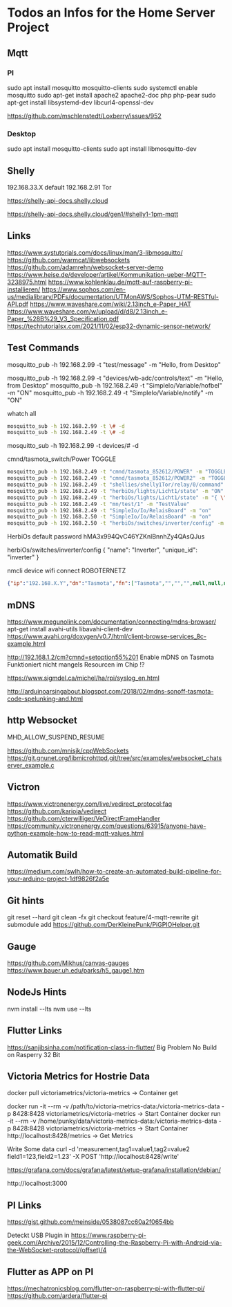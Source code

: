 # Todos an Infos for the Home Server Project

## Mqtt

### PI

sudo apt install mosquitto mosquitto-clients
sudo systemctl enable mosquitto
sudo apt-get install apache2 apache2-doc php php-pear
sudo apt-get install libsystemd-dev libcurl4-openssl-dev

https://github.com/mschlenstedt/Loxberry/issues/952

### Desktop

sudo apt install mosquitto-clients
sudo apt install libmosquitto-dev

## Shelly

192.168.33.X default
192.168.2.91 Tor

https://shelly-api-docs.shelly.cloud

https://shelly-api-docs.shelly.cloud/gen1/#shelly1-1pm-mqtt

## Links

https://www.systutorials.com/docs/linux/man/3-libmosquitto/
https://github.com/warmcat/libwebsockets
https://github.com/adamrehn/websocket-server-demo
https://www.heise.de/developer/artikel/Kommunikation-ueber-MQTT-3238975.html
https://www.kohlenklau.de/mqtt-auf-raspberry-pi-installieren/
https://www.sophos.com/en-us/medialibrary/PDFs/documentation/UTMonAWS/Sophos-UTM-RESTful-API.pdf
https://www.waveshare.com/wiki/2.13inch_e-Paper_HAT
https://www.waveshare.com/w/upload/d/d8/2.13inch_e-Paper_%28B%29_V3_Specification.pdf
https://techtutorialsx.com/2021/11/02/esp32-dynamic-sensor-network/

## Test Commands

mosquitto_pub -h 192.168.2.99 -t "test/message" -m "Hello, from Desktop"

mosquitto_pub -h 192.168.2.99 -t "devices/wb-adc/controls/text" -m "Hello, from Desktop"
mosquitto_pub -h 192.168.2.49 -t "SimpleIo/Variable/hofbel" -m "ON"
mosquitto_pub -h 192.168.2.49 -t "SimpleIo/Variable/notify" -m "ON"

whatch all

```bash
mosquitto_sub -h 192.168.2.99 -t \# -d
mosquitto_sub -h 192.168.2.49 -t \# -d
```

mosquitto_sub -h 192.168.2.99 -t devices/# -d

cmnd/tasmota_switch/Power TOGGLE

```bash
mosquitto_pub -h 192.168.2.49 -t "cmnd/tasmota_852612/POWER" -m "TOGGLE"
mosquitto_pub -h 192.168.2.49 -t "cmnd/tasmota_852612/POWER2" -m "TOGGLE" or ON / OFF
mosquitto_pub -h 192.168.2.49 -t "shellies/shelly1Tor/relay/0/command" -m "toggle" or on / off
mosquitto_pub -h 192.168.2.49 -t "herbiOs/lights/Licht1/state" -m "ON"
mosquitto_pub -h 192.168.2.49 -t "herbiOs/lights/Licht1/state" -m "{ \"state\" : \"ON\", \"brightness\" : 125}"
mosquitto_pub -h 192.168.2.49 -t "mn/test/1" -m "TestValue"
mosquitto_pub -h 192.168.2.49 -t "SimpleIo/Io/RelaisBoard" -m "on"
mosquitto_pub -h 192.168.2.50 -t "SimpleIo/Io/RelaisBoard" -m "on"
mosquitto_pub -h 192.168.2.50 -t "herbiOs/switches/inverter/config" -m "{ \"name\": \"Inverter\", \"unique_id\": \"inverter\" }"
```

HerbiOs default password hMA3x994QvC46YZKnlBnnhZy4QAsQJus

herbiOs/switches/inverter/config
{ "name": "Inverter", "unique_id": "inverter" }

nmcli device wifi connect ROBOTERNETZ

```Json
{"ip":"192.168.X.Y","dn":"Tasmota","fn":["Tasmota","","","",null,null,null,null],"hn":"tasmota-852612-1554","mac":"84CCA8852612","md":"4CH Relay","ty":0,"if":0,"ofln":"Offline","onln":"Online","state":["OFF","ON","TOGGLE","HOLD"],"sw":"10.0.0","t":"tasmota_852612","ft":"%prefix%/%topic%/","tp":["cmnd","stat","tele"],"rl":[1,1,1,1,0,0,0,0],"swc":[-1,-1,-1,-1,-1,-1,-1,-1],"swn":[null,null,null,null,null,null,null,null],"btn":[0,0,0,0,0,0,0,0],"so":{"4":0,"11":0,"13":0,"17":0,"20":0,"30":0,"68":0,"73":0,"82":0,"114":0,"117":0},"lk":0,"lt_st":0,"sho":[0,0,0,0],"ver":1}
```

## mDNS

https://www.megunolink.com/documentation/connecting/mdns-browser/
apt-get install avahi-utils
libavahi-client-dev
https://www.avahi.org/doxygen/v0.7/html/client-browse-services_8c-example.html

http://192.168.1.2/cm?cmnd=setoption55%201 Enable mDNS on Tasmota
Funktioniert nicht mangels Resourcen im Chip !?

https://www.sigmdel.ca/michel/ha/rpi/syslog_en.html

http://arduinoarsingabout.blogspot.com/2018/02/mdns-sonoff-tasmota-code-spelunking-and.html

## http  Websocket

MHD_ALLOW_SUSPEND_RESUME

https://github.com/mnisjk/cppWebSockets
https://git.gnunet.org/libmicrohttpd.git/tree/src/examples/websocket_chatserver_example.c

## Victron

https://www.victronenergy.com/live/vedirect_protocol:faq
https://github.com/karioja/vedirect
https://github.com/cterwilliger/VeDirectFrameHandler
https://community.victronenergy.com/questions/63915/anyone-have-python-example-how-to-read-mqtt-values.html

## Automatik Build

https://medium.com/swlh/how-to-create-an-automated-build-pipeline-for-your-arduino-project-1df9826f2a5e

## Git hints

git reset --hard
git clean -fx
git checkout feature/4-mqtt-rewrite
git submodule add https://github.com/DerKleinePunk/PiGPIOHelper.git

## Gauge

https://github.com/Mikhus/canvas-gauges
https://www.bauer.uh.edu/parks/h5_gauge1.htm

## NodeJs Hints

nvm install --lts
nvm use --lts

## Flutter Links

https://sanjibsinha.com/notification-class-in-flutter/
Big Problem No Build on Rasperry 32 Bit

## Victoria Metrics for Hostrie Data

docker pull victoriametrics/victoria-metrics -> Container get

docker run -it --rm -v /path/to/victoria-metrics-data:/victoria-metrics-data -p 8428:8428 victoriametrics/victoria-metrics -> Start Container
docker run -it --rm -v /home/punky/data/victoria-metrics-data:/victoria-metrics-data -p 8428:8428 victoriametrics/victoria-metrics -> Start Container
http://localhost:8428/metrics -> Get Metrics

Write Some data
curl -d 'measurement,tag1=value1,tag2=value2 field1=123,field2=1.23' -X POST 'http://localhost:8428/write'

https://grafana.com/docs/grafana/latest/setup-grafana/installation/debian/

http://localhost:3000

## PI Links

https://gist.github.com/meinside/0538087cc60a2f0654bb

Deteckt USB Plugin in
https://www.raspberry-pi-geek.com/Archive/2015/12/Controlling-the-Raspberry-Pi-with-Android-via-the-WebSocket-protocol/(offset)/4

## Flutter as APP on PI

https://mechatronicsblog.com/flutter-on-raspberry-pi-with-flutter-pi/
https://github.com/ardera/flutter-pi
